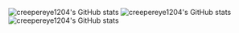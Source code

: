 
![creepereye1204's GitHub stats](https://github-readme-stats.vercel.app/api?username=creepereye1204&show_icons=true&theme=radical)
![creepereye1204's GitHub stats](https://github-readme-streak-stats.herokuapp.com/?user=creepereye1204&theme=dark&hide_border=false)<br/>
![creepereye1204's GitHub stats](https://github-readme-stats.vercel.app/api/top-langs/?username=creepereye1204&theme=bright&hide_border=false&include_all_commits=true&count_private=true&layout=compact&cache_seconds=1800)<br/>
